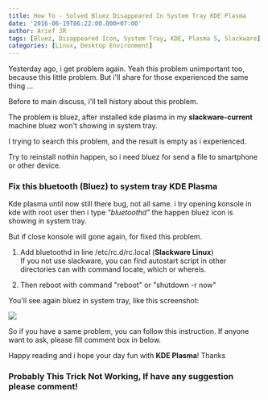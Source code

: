 ```yaml
---
title: How To - Solved Bluez Disappeared In System Tray KDE Plasma
date: '2016-06-19T06:22:00.000+07:00'
author: Arief JR
tags: [Bluez, Disappeared Icon, System Tray, KDE, Plasma 5, Slackware]
categories: [Linux, Desktop Environment]
---
```


Yesterday ago, i get problem again. Yeah this problem unimportant too, because this little problem. But i'll share for those experienced the same thing ...

Before to main discuss, i'll tell history about this problem.  

The problem is bluez, after installed kde plasma in my **slackware-current** machine bluez won't showing in system tray.  

I trying to search this problem, and the result is empty as i experienced.  

Try to reinstall nothin happen, so i need bluez for send a file to smartphone or other device.

### Fix this bluetooth (Bluez) to system tray KDE Plasma

Kde plasma until now still there bug, not all same. i try opening konsole in kde with root user then i type _"bluetoothd"_ the happen bluez icon is showing in system tray.  

But if close konsole will gone again, for fixed this problem.  

1. Add bluetoothd in line /etc/rc.d/rc.local (**Slackware Linux**)  
If you not use slackware, you can find autostart script in other directories can with command locate, which or whereis.  

2. Then reboot with command "reboot" or "shutdown -r now"  

You'll see again bluez in system tray, like this screenshot:

![](https://3.bp.blogspot.com/-cuMofQH1-j4/V2XWz0qY9RI/AAAAAAAADZk/vAOds2VHffcUtCwkQE2O2E7o1Dk5mjVaACLcB/s1600/Screenshot_20160618_061802.png)

So if you have a same problem, you can follow this instruction. If anyone want to ask, please fill comment box in below.  

Happy reading and i hope your day fun with **KDE Plasma**! Thanks

### Probably This Trick Not Working, If have any suggestion please comment!